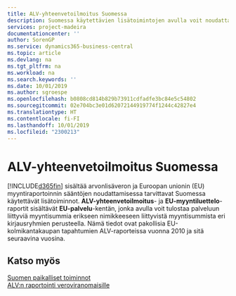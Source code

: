 ```yaml
---
title: ALV-yhteenvetoilmoitus Suomessa
description: Suomessa käytettävien lisätoimintojen avulla voit noudattaa arvonlisäveron ja Euroopan unionin (EU) myyntiraportoinnin sääntöjä.
services: project-madeira
documentationcenter: ''
author: SorenGP
ms.service: dynamics365-business-central
ms.topic: article
ms.devlang: na
ms.tgt_pltfrm: na
ms.workload: na
ms.search.keywords: ''
ms.date: 10/01/2019
ms.author: sgroespe
ms.openlocfilehash: b0808cd814b829b73911cdfadfe3bc84e5c54802
ms.sourcegitcommit: 02e704bc3e01d62072144919774f1244c42827e4
ms.translationtype: HT
ms.contentlocale: fi-FI
ms.lasthandoff: 10/01/2019
ms.locfileid: "2300213"
---
```

# <a name="vat-vies-declaration-in-finland"></a>ALV-yhteenvetoilmoitus Suomessa
[!INCLUDE[d365fin](../../includes/d365fin_md.md)] sisältää arvonlisäveron ja Euroopan unionin (EU) myyntiraportoinnin sääntöjen noudattamisessa tarvittavat Suomessa käytettävät lisätoiminnot. **ALV-yhteenvetoilmoitus**- ja **EU-myyntiluettelo**-raportit sisältävät **EU-palvelu**-kentän, jonka avulla voit tulostaa palveluun liittyviä myyntisummia erikseen nimikkeeseen liittyvistä myyntisummista eri kirjausryhmien perusteella. Nämä tiedot ovat pakollisia EU-kolmikantakaupan tapahtumien ALV-raporteissa vuonna 2010 ja sitä seuraavina vuosina.  

## <a name="see-also"></a>Katso myös  
[Suomen paikalliset toiminnot](finland-local-functionality.md)  
[ALV:n raportointi veroviranomaisille](../../finance-how-report-vat.md)
